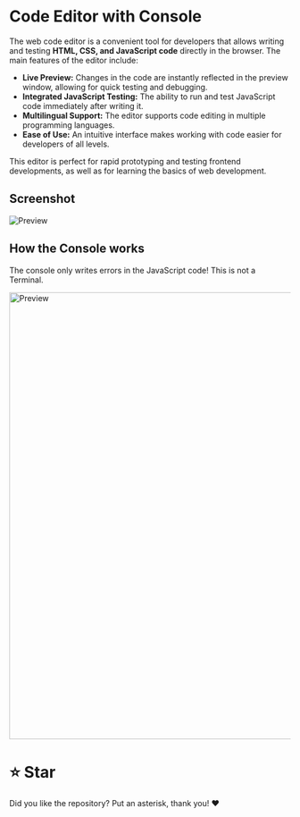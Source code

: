 # Code Editor with Console
The web code editor is a convenient tool for developers that allows writing and testing **HTML, CSS, and JavaScript code** directly in the browser. The main features of the editor include:

- **Live Preview:** Changes in the code are instantly reflected in the preview window, allowing for quick testing and debugging.
- **Integrated JavaScript Testing:** The ability to run and test JavaScript code immediately after writing it.
- **Multilingual Support:** The editor supports code editing in multiple programming languages.
- **Ease of Use:** An intuitive interface makes working with code easier for developers of all levels.

This editor is perfect for rapid prototyping and testing frontend developments, as well as for learning the basics of web development.

## Screenshot

<img src="https://cdn.glitch.global/a2b50095-8314-4c25-87ec-f329e288b61f/6.jpg?v=1718633325525" alt="Preview" width="auto" height="auto">

## How the Console works
The console only writes errors in the JavaScript code! This is not a Terminal.

<img src="https://cdn.glitch.global/a2b50095-8314-4c25-87ec-f329e288b61f/7.jpg?v=1718633393292" alt="Preview" width="800" height="auto">

# ⭐ Star
Did you like the repository? Put an asterisk, thank you! ❤️
